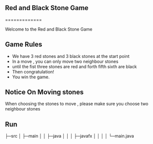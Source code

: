 ## Red and Black Stone Game
=============

Welcome to the Red and Black Stone Game 

## Game Rules
- We have 3 red stones and 3 black stones at the start point 
- In a move , you can only move two neighbour stones
- until the fist three stones are red and forth fifth sixth are black
- Then congratulation!
- You win the game.

## Notice On Moving stones
When choosing the stones to move , please make sure you choose two neighbour stones

## Run

├─src
│  ├─main
│  │  ├─java
│  │  │  ├─javafx
│  │  │  │  └─main.java

